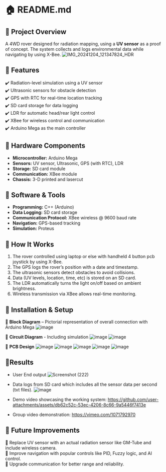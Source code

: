 # 🏠 README.md

## 🔹 Project Overview  
A 4WD rover designed for radiation mapping, using a **UV sensor** as a proof of concept. The system collects and logs environmental data while navigating by using X-Bee.
![IMG_20241204_121347824_HDR](https://github.com/user-attachments/assets/8070fac8-6dca-4bc6-946c-d960c50a18de)

## 🔹 Features  
✔️ Radiation-level simulation using a UV sensor  
✔️ Ultrasonic sensors for obstacle detection  
✔️ GPS with RTC for real-time location tracking  
✔️ SD card storage for data logging  
✔️ LDR for automatic head/rear light control  
✔️ XBee for wireless control and communication  
✔️ Arduino Mega as the main controller  

## 🔹 Hardware Components  
- **Microcontroller:** Arduino Mega  
- **Sensors:** UV sensor, Ultrasonic, GPS (with RTC), LDR  
- **Storage:** SD card module  
- **Communication:** XBee module  
- **Chassis:** 3-D printed and lasercut 

## 🔹 Software & Tools  
- **Programming:** C++ (Arduino)  
- **Data Logging:** SD card storage  
- **Communication Protocol:** XBee wireless @ 9600 baud rate
- **Navigation:** GPS-based tracking  
- **Simulation:** Proteus

## 🔹 How It Works  
1. The rover controlled using laptop or else with handheld 4 button pcb joystick by using X-Bee.  
2. The GPS logs the rover’s position with a date and timestamp.  
3. The ultrasonic sensors detect obstacles to avoid collisions.  
4. Data (UV levels, location, time, etc) is stored on an SD card.  
5. The LDR automatically turns the light on/off based on ambient brightness.  
6. Wireless transmission via XBee allows real-time monitoring.  

## 🔹 Installation & Setup  
📌 **Block Diagram** – Pictorial representation of overall connection with Arduino Mega
![image](https://github.com/user-attachments/assets/19947fb1-199f-4051-88e7-967c2ea9f9f3)

📌 **Circuit Diagram** - Including simulation
![image](https://github.com/user-attachments/assets/a29dd56c-4e15-4ecb-825a-b30097d992de)
![image](https://github.com/user-attachments/assets/ba7bf678-8bbd-4a01-a193-a52aefdb0b0b)

📌 **PCB Design**
![image](https://github.com/user-attachments/assets/b530c92b-e9df-4510-827c-8c49d4f648c0)
![image](https://github.com/user-attachments/assets/b6f3f7ed-b0fe-4a75-ac98-d803648166fd)
![image](https://github.com/user-attachments/assets/ecf0e019-2ce3-46c2-aca1-8cbdebbc3fff)
![image](https://github.com/user-attachments/assets/d4839cee-3384-4683-ad98-2b849401c41c)
![image](https://github.com/user-attachments/assets/e674494c-3154-4ab5-ac43-586f82f399f1)


## 🔹Results  
- User End output
  ![Screenshot (222)](https://github.com/user-attachments/assets/bdbdaa9c-1413-4f73-97fe-dcbb582c3eba)
  
- Data logs from SD card which includes all the sensor data per second (txt files).
  ![image](https://github.com/user-attachments/assets/8301e661-d504-4bb8-8a25-b2998da8354c)

- Demo video showcasing the working system:
  https://github.com/user-attachments/assets/db62c52c-53ec-4206-8c66-9a5446f7413e
  
- Group video demonstration:
  https://vimeo.com/1071792970

## 🔹 Future Improvements  
🔹 Replace UV sensor with an actual radiation sensor like GM-Tube and include wireless camera.  
🔹 Improve navigation with popular controls like PID, Fuzzy logic, and AI control.  
🔹 Upgrade communication for better range and reliability.  
